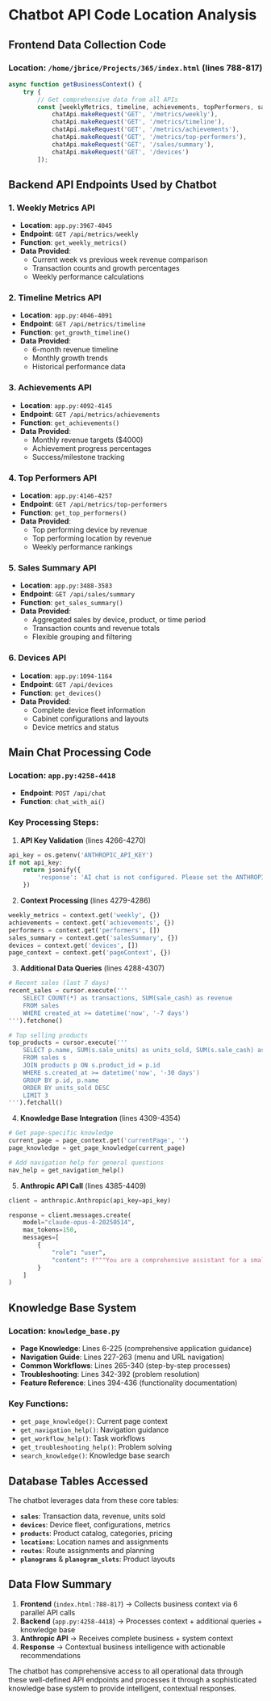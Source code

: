 # Chatbot API Code Location Analysis

## **Frontend Data Collection Code**

### **Location**: `/home/jbrice/Projects/365/index.html` (lines 788-817)
```javascript
async function getBusinessContext() {
    try {
        // Get comprehensive data from all APIs
        const [weeklyMetrics, timeline, achievements, topPerformers, salesSummary, devices] = await Promise.all([
            chatApi.makeRequest('GET', '/metrics/weekly'),
            chatApi.makeRequest('GET', '/metrics/timeline'),
            chatApi.makeRequest('GET', '/metrics/achievements'),
            chatApi.makeRequest('GET', '/metrics/top-performers'),
            chatApi.makeRequest('GET', '/sales/summary'),
            chatApi.makeRequest('GET', '/devices')
        ]);
```

## **Backend API Endpoints Used by Chatbot**

### **1. Weekly Metrics API**
- **Location**: `app.py:3967-4045`
- **Endpoint**: `GET /api/metrics/weekly`
- **Function**: `get_weekly_metrics()`
- **Data Provided**:
  - Current week vs previous week revenue comparison
  - Transaction counts and growth percentages
  - Weekly performance calculations

### **2. Timeline Metrics API**
- **Location**: `app.py:4046-4091`
- **Endpoint**: `GET /api/metrics/timeline`
- **Function**: `get_growth_timeline()`
- **Data Provided**:
  - 6-month revenue timeline
  - Monthly growth trends
  - Historical performance data

### **3. Achievements API**
- **Location**: `app.py:4092-4145`
- **Endpoint**: `GET /api/metrics/achievements`
- **Function**: `get_achievements()`
- **Data Provided**:
  - Monthly revenue targets ($4000)
  - Achievement progress percentages
  - Success/milestone tracking

### **4. Top Performers API**
- **Location**: `app.py:4146-4257`
- **Endpoint**: `GET /api/metrics/top-performers`
- **Function**: `get_top_performers()`
- **Data Provided**:
  - Top performing device by revenue
  - Top performing location by revenue
  - Weekly performance rankings

### **5. Sales Summary API**
- **Location**: `app.py:3488-3583`
- **Endpoint**: `GET /api/sales/summary`
- **Function**: `get_sales_summary()`
- **Data Provided**:
  - Aggregated sales by device, product, or time period
  - Transaction counts and revenue totals
  - Flexible grouping and filtering

### **6. Devices API**
- **Location**: `app.py:1094-1164`
- **Endpoint**: `GET /api/devices`
- **Function**: `get_devices()`
- **Data Provided**:
  - Complete device fleet information
  - Cabinet configurations and layouts
  - Device metrics and status

## **Main Chat Processing Code**

### **Location**: `app.py:4258-4418`
- **Endpoint**: `POST /api/chat`
- **Function**: `chat_with_ai()`

### **Key Processing Steps**:

1. **API Key Validation** (lines 4266-4270)
```python
api_key = os.getenv('ANTHROPIC_API_KEY')
if not api_key:
    return jsonify({
        'response': 'AI chat is not configured. Please set the ANTHROPIC_API_KEY environment variable to enable AI assistance.'
    })
```

2. **Context Processing** (lines 4279-4286)
```python
weekly_metrics = context.get('weekly', {})
achievements = context.get('achievements', {})
performers = context.get('performers', [])
sales_summary = context.get('salesSummary', {})
devices = context.get('devices', [])
page_context = context.get('pageContext', {})
```

3. **Additional Data Queries** (lines 4288-4307)
```python
# Recent sales (last 7 days)
recent_sales = cursor.execute('''
    SELECT COUNT(*) as transactions, SUM(sale_cash) as revenue
    FROM sales 
    WHERE created_at >= datetime('now', '-7 days')
''').fetchone()

# Top selling products
top_products = cursor.execute('''
    SELECT p.name, SUM(s.sale_units) as units_sold, SUM(s.sale_cash) as revenue
    FROM sales s
    JOIN products p ON s.product_id = p.id
    WHERE s.created_at >= datetime('now', '-30 days')
    GROUP BY p.id, p.name
    ORDER BY units_sold DESC
    LIMIT 3
''').fetchall()
```

4. **Knowledge Base Integration** (lines 4309-4354)
```python
# Get page-specific knowledge
current_page = page_context.get('currentPage', '')
page_knowledge = get_page_knowledge(current_page)

# Add navigation help for general questions
nav_help = get_navigation_help()
```

5. **Anthropic API Call** (lines 4385-4409)
```python
client = anthropic.Anthropic(api_key=api_key)

response = client.messages.create(
    model="claude-opus-4-20250514",
    max_tokens=150,
    messages=[
        {
            "role": "user",
            "content": f"""You are a comprehensive assistant for a small vending machine operation..."""
        }
    ]
)
```

## **Knowledge Base System**

### **Location**: `knowledge_base.py`
- **Page Knowledge**: Lines 6-225 (comprehensive application guidance)
- **Navigation Guide**: Lines 227-263 (menu and URL navigation)
- **Common Workflows**: Lines 265-340 (step-by-step processes)
- **Troubleshooting**: Lines 342-392 (problem resolution)
- **Feature Reference**: Lines 394-436 (functionality documentation)

### **Key Functions**:
- `get_page_knowledge()`: Current page context
- `get_navigation_help()`: Navigation guidance
- `get_workflow_help()`: Task workflows
- `get_troubleshooting_help()`: Problem solving
- `search_knowledge()`: Knowledge base search

## **Database Tables Accessed**

The chatbot leverages data from these core tables:
- **`sales`**: Transaction data, revenue, units sold
- **`devices`**: Device fleet, configurations, metrics
- **`products`**: Product catalog, categories, pricing
- **`locations`**: Location names and assignments
- **`routes`**: Route assignments and planning
- **`planograms`** & **`planogram_slots`**: Product layouts

## **Data Flow Summary**

1. **Frontend** (`index.html:788-817`) → Collects business context via 6 parallel API calls
2. **Backend** (`app.py:4258-4418`) → Processes context + additional queries + knowledge base
3. **Anthropic API** → Receives complete business + system context
4. **Response** → Contextual business intelligence with actionable recommendations

The chatbot has comprehensive access to all operational data through these well-defined API endpoints and processes it through a sophisticated knowledge base system to provide intelligent, contextual responses.